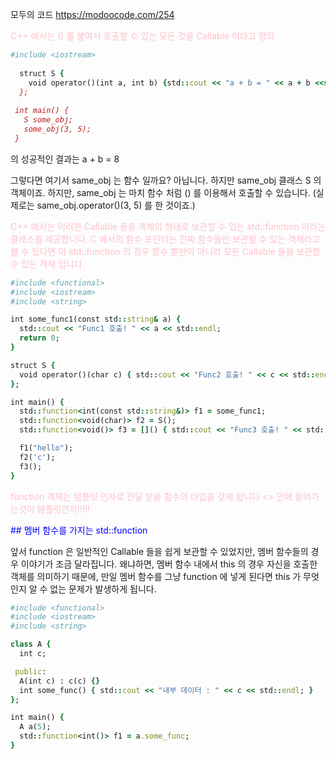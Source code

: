 

모두의 코드 <https://modoocode.com/254>

<span style = "color:pink"> C++ 에서는 () 를 붙여서 호출할 수 있는 모든 것을 Callable 이라고 정의 </span>

```ruby
#include <iostream>
  
  struct S {
    void operator()(int a, int b) {std::cout << "a + b = " << a + b <<std::endl; }
  };
  
 int main() {
   S some_obj;
   some_obj(3, 5);
 }
```
  
 의 성공적인 결과는
  a + b = 8 
  
  그렇다면 여기서 same_obj 는 함수 일까요? 아닙니다. 하지만 same_obj 클래스 S 의 객체이죠. 
  하지만, same_obj 는 마치 함수 처럼 () 를 이용해서 호출할 수 있습니다.
  (실제로는 same_obj.operator()(3, 5) 를 한 것이죠.)

<span style = "color:pink"> C++ 에서는 이러한 Callable 들을 객체의 형태로 보관할 수 있는 std::function 이라는 클래스를 제공합니다. C 에서의 함수 포인터는 진짜 함수들만 보관할 수 있는 객체라고 볼 수 있다면 이 std::function 의 경우 함수 뿐만이 아니라 모든 Callable 들을 보관할 수 있는 객체 입니다. </span>

```ruby
#include <functional>
#include <iostream>
#include <string>

int some_func1(const std::string& a) {
  std::cout << "Func1 호출! " << a << std::endl;
  return 0;
}

struct S {
  void operator()(char c) { std::cout << "Func2 호출! " << c << std::endl; }
};

int main() {
  std::function<int(const std::string&)> f1 = some_func1;
  std::function<void(char)> f2 = S();
  std::function<void()> f3 = []() { std::cout << "Func3 호출! " << std::endl; };

  f1("hello");
  f2('c');
  f3();
}
```


<span style = "color:pink"> 
  function 객체는 템플릿 인자로 전달 받을 함수의 타입을 갖게 됩니다
  <> 안에 들어가는것이 템플릿인자!!!!!
  
</span>


    
<span style = "color:blue"> ## 멤버 함수를 가지는 std::function </span>
    
앞서 function 은 일반적인 Callable 들을 쉽게 보관할 수 있었지만, 멤버 함수들의 경우 이야기가 조금 달라집니다. 왜냐하면, 멤버 함수 내에서 this 의 경우 자신을 호출한 객체를 의미하기 때문에, 만일 멤버 함수를 그냥 function 에 넣게 된다면 this 가 무엇인지 알 수 없는 문제가 발생하게 됩니다.

```ruby
#include <functional>
#include <iostream>
#include <string>

class A {
  int c;

 public:
  A(int c) : c(c) {}
  int some_func() { std::cout << "내부 데이터 : " << c << std::endl; }
};

int main() {
  A a(5);
  std::function<int()> f1 = a.some_func;
}
```
    

